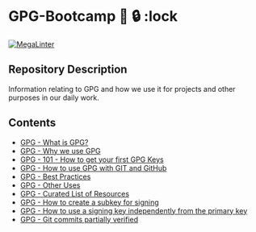 # GPG-Bootcamp :key: 🔒 :lock

[![MegaLinter](https://github.com/Nautilus-Cyberneering/GPG-Bootcamp/actions/workflows/mega-linter.yml/badge.svg)](https://github.com/Nautilus-Cyberneering/GPG-Bootcamp/actions/workflows/mega-linter.yml)

## Repository Description

Information relating to GPG and how we use it for projects and other purposes in our daily work.

## Contents

- [GPG - What is GPG?](./docs/001_GPG-What-is-GPG.md)
- [GPG - Why we use GPG](./docs/002_GPG-Why-we-use-GPG.md)
- [GPG - 101 - How to get your first GPG Keys](./docs/003-GPG-101-How-to-get-your-first-GPG-Keys.md)
- [GPG - How to use GPG with GIT and GitHub](./docs/004_GPG-How-to-use-GPG-with-GIT-and-GitHub.md)
- [GPG - Best Practices](./docs/005_GPG-Best-Practices.md)
- [GPG - Other Uses](./docs/006_GPG-Other-Uses.md)
- [GPG - Curated List of Resources](./docs/007_GPG-Curated-List-of-Resources.md)
- [GPG - How to create a subkey for signing](./docs/008_GPG-How-to-create-a-subkey-for-signing.md)
- [GPG - How to use a signing key independently from the primary key](./docs/009_GPG-How-to-use-a-signing-key-independently-from-primary-key.md)
- [GPG - Git commits partially verified](./docs/010_GPG-Git-commits-partially-verified.md)
